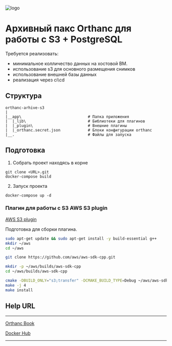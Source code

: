 ![logo]

# Архивный пакс Orthanc для работы с S3 + PostgreSQL

Требуется реализовать:

+ минимальное колличество данных на хостовой ВМ.
+ использование s3 для основного размещения снимков
+ использование внешней базы данных
+ реализация через ci\cd

## Структура 

```
orthanc-arhive-s3
|
|__app\                             # Папка приложения
|  |_lib\                           # Библиотеки для плагинов
|  |_plugin\                        # Внешние плагины
|  |_orthanc.secret.json            # Блоки конфигурации orthanc   
|__.                                # Файлы для запуска
```

## Подготовка 

1. Собрать проект находясь в корне

```
git clone <URL>.git
docker-compose build
```
2. Запуск проекта

```
docker-compose up -d
```

### Плагин для работы с S3 AWS S3 plugin

[AWS S3 plugin](https://book.orthanc-server.com/plugins/object-storage.html#id1)

Подготовка для сборки плагина.

```bash
sudo apt-get update && sudo apt-get install -y build-essential g++
mkdir ~/aws
cd ~/aws

git clone https://github.com/aws/aws-sdk-cpp.git

mkdir -p ~/aws/builds/aws-sdk-cpp
cd ~/aws/builds/aws-sdk-cpp

cmake -DBUILD_ONLY="s3;transfer" -DCMAKE_BUILD_TYPE=Debug ~/aws/aws-sdk-cpp
make -j 4
make install
```

## Help URL
---
[Orthanc Book](https://book.orthanc-server.com/index.html)

[Docker Hub](https://hub.docker.com/r/jodogne/orthanc-plugins)

---
[logo]: https://book.orthanc-server.com/_images/orthanc.png